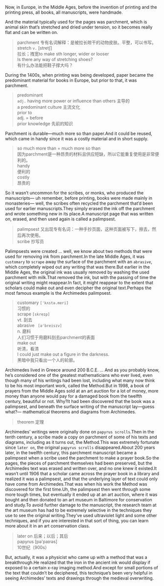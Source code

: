 Now, in Europe, in the Middle Ages, before the invention of printing and the printing press, all books, all manuscripts, were handmade.  

And the material typically used for the pages was parchment, which is animal skin that’s stretched and dried under tension, so it becomes really flat and can be written on.  
> parchment 专有名词解释：是被拉长晾干的动物皮肤。平整，可以书写。  
> stretch `v.` [stretʃ]  
> 拉长；拽宽to make sth longer, wider or looser  
> Is there any way of stretching shoes?  
> 有什么办法能把鞋子撑大吗？  

During the 1400s, when printing was being developed, paper became the predominant material for books in Europe, but prior to that, it was parchment.  
> predominant  
> `adj.` having more power or influence than others 主导的  
> a predominant culture 主流文化  
> prior to  
> adj. = before  
> prior knowledge 先前的知识  

Parchment is durable—much more so than paper.And it could be reused, which came in handy since it was a costly material and in short supply.  
> so much more than = much more so than  
> 因为parchment是一种昂贵的材料且供应短缺，所以它能重复使用是非常便利的。  
> handy  
> 便利的  
> costly  
> 昂贵的  

So it wasn’t uncommon for the scribes, or monks, who produced the manuscripts— uh remember, before printing, books were made mainly in monasteries— well, the scribes often recycled the parchment that’d been used for earlier manuscripts.They simply erased the ink off the parchment and wrote something new in its place.A manuscript page that was written on, erased, and then used again is called a palimpsest.  
> palimpsest 又出现专有名词：一种手抄页面，这种页面被写下，擦去，然后再次使用。  
> scribe 抄写员  
>

Palimpsests were created … well, we know about two methods that were used for removing ink from parchment.In the late Middle Ages, it was `customary` to `scrape` away the surface of the parchment with an `abrasive`, which completely wiped out any writing that was there.But earlier in the Middle Ages, the original ink was usually removed by washing the used parchment with milk.That removed the ink, but with the passing of time the original writing might reappear.In fact, it might reappear to the extent that scholars could make out and even decipher the original text.Perhaps the most famous example is the Archimedes palimpsest.  
> customary `['kʌstə.meri]`  
> 习惯的  
> scrape `[skreɪp]`  
> vt. 刮去  
> abrasive ` [ə'breɪsɪv]`  
> n. 磨料  
> 人们习惯于用磨料刮去parchment的表面  
> make out  
> 听清，看清  
> I could just make out a figure in the darkness.  
> 黑暗中我只看出一个人的轮廓。  

Archimedes lived in Greece around 200 B.C.E. … And as you probably know, he’s considered one of the greatest mathematicians who ever lived, even though many of his writings had been lost, including what many now think to be his most important work, called the Method.But in 1998, a book of prayers from the Middle Ages sold at an art auction for a lot of money, more money than anyone would pay for a damaged book from the twelfth century, beautiful or not. Why?It had been discovered that the book was a palimpsest, and beneath the surface writing of the manuscript lay—guess what?— mathematical theorems and diagrams from Archimedes.  
> theorem 定理  

Archimedes’ writings were originally done on `papyrus scrolls`.Then in the tenth century, a scribe made a copy on parchment of some of his texts and diagrams, including as it turns out, the Method.This was extremely fortunate since `later on`, the original `papyrus scrolls` disappeared.About 200 years later, in the twelfth century, this parchment manuscript became a palimpsest when a scribe used the parchment to make a prayer book.So the pages, the pieces of parchment themselves had been preserved, but the Archimedes text was erased and written over, and no one knew it existed.It wasn’t until 1906 that a scholar came across the prayer book in a library and realized it was a palimpsest, and that the underlying layer of text could only have come from Archimedes.That was when his work the Method was discovered for the first time.Uh, the palimpsest then went through some more tough times, but eventually it ended up at an art auction, where it was bought and then donated to an art museum in Baltimore for conservation and study.To avoid further damage to the manuscript, the research team at the art museum has had to be extremely selective in the techniques they use to see the original writing.They’ve used ultraviolet light and some other techniques, and if you are interested in that sort of thing, you can learn more about it in an art conservation class.  
> later on 后来；以后；其后  
> papyrus [pə'paɪrəs]  
> 10世纪（900s）

But, actually, it was a physicist who came up with a method that was a breakthrough.He realized that the iron in the ancient ink would display if exposed to a certain x-ray imaging method.And except for small portions of the text that couldn’t be deciphered, this technique’s been very helpful in seeing Archimedes’ texts and drawings through the medieval overwriting.